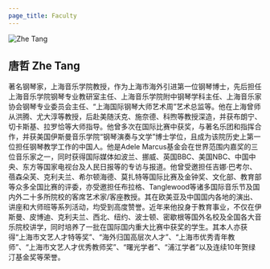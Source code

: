 ```yaml
---
page_title: Faculty
---
```


![Zhe Tang](/img/zhe-tang.jpg)

## 唐哲 Zhe Tang

著名钢琴家，上海音乐学院教授，作为上海市海外引进第一位钢琴博士，先后担任上海音乐学院钢琴专业教研室主任、上海音乐学院附中钢琴学科主任、上海音乐家协会钢琴专业委员会主任、“上海国际钢琴大师艺术周”艺术总监等。他在上海曾师从洪腾、尤大淳等教授，后赴美随沃克、施奈德、科煦等教授深造，并获布朗宁、切卡斯基、拉罗恰等大师指导。他曾多次在国际比赛中获奖，与著名乐团和指挥合作，并获美国伊斯曼音乐学院“钢琴演奏与文学”博士学位，且成为该院历史上第一位担任钢琴教学工作的中国人。他是Adele Marcus基金会在世界范围内嘉奖的三位音乐家之一，同时获得国际媒体如波兰、挪威、英国BBC、美国NBC、中国中央、东方等国家电视台及人民日报等的专访与报道。他曾受邀担任吉娜·巴考尔、蓓森朵芙、克利夫兰、希尔顿海德、莫扎特等国际比赛及金钟奖、文化部、教育部等众多全国比赛的评委，亦受邀担任布拉格、Tanglewood等诸多国际音乐节及国内外二十多所院校的客席艺术家/客座教授。其在欧美亚及中国国内各地的演出、讲座和大师班等系列活动，均受到高度赞誉。近年来他投身于教育事业，不仅在伊斯曼、皮博迪、克利夫兰、西北、纽约、波士顿、密歇根等国外名校及全国各大音乐院校讲学，同时培养了一批在国际国内重大比赛中获奖的学生。其本人亦获得“上海市文艺人才特等奖”、“海外归国高层次人才”、“上海市优秀青年教师”、“上海市文艺人才优秀教师奖”、“曙光学者”、“浦江学者”以及连续10年贺绿汀基金奖等荣誉。

